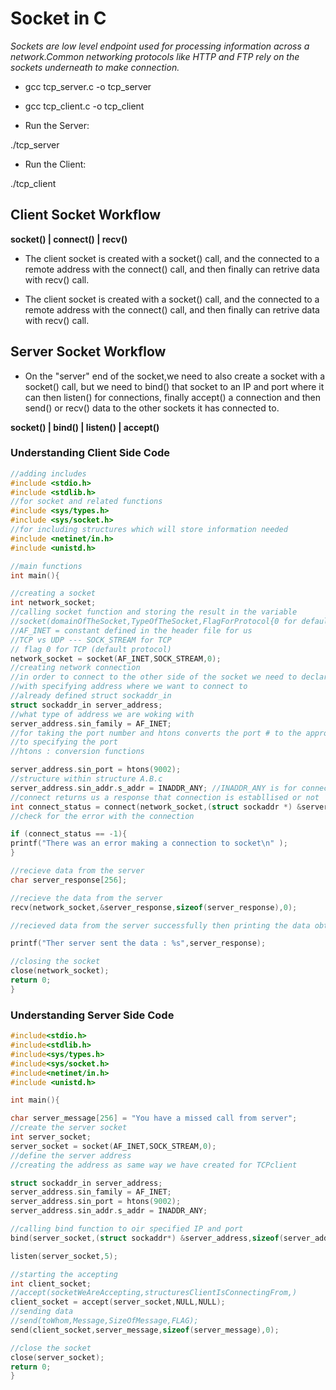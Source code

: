 # Socket in C

_Sockets are low level endpoint used for processing information across a network.Common networking protocols like HTTP and FTP rely on the sockets underneath to make connection._

* gcc tcp_server.c -o tcp_server

* gcc tcp_client.c -o tcp_client


* Run the Server:

./tcp_server

* Run the Client:

./tcp_client

## Client Socket Workflow

**socket()
|
connect()
|
recv()**

* The client socket is created with a socket() call, and the connected to a remote address with the connect() call, and then finally can retrive data with recv() call.

* The client socket is created with a socket() call, and the connected to a remote address with the connect() call, and then finally can retrive data with recv() call.

## Server Socket Workflow

* On the "server" end of the socket,we need to also create a socket with a socket() call, but we need to bind() that socket to an IP and port where it can then listen() for connections, finally accept() a connection and then send() or recv() data to the other sockets it has connected to.

**socket()
|
bind()
|
listen()
|
accept()**

### Understanding Client Side Code

```C
//adding includes
#include <stdio.h>
#include <stdlib.h>
//for socket and related functions
#include <sys/types.h>
#include <sys/socket.h>
//for including structures which will store information needed
#include <netinet/in.h>
#include <unistd.h>

//main functions
int main(){

//creating a socket
int network_socket;
//calling socket function and storing the result in the variable
//socket(domainOfTheSocket,TypeOfTheSocket,FlagForProtocol{0 for default protocol i.e, TCP})
//AF_INET = constant defined in the header file for us
//TCP vs UDP --- SOCK_STREAM for TCP
// flag 0 for TCP (default protocol)
network_socket = socket(AF_INET,SOCK_STREAM,0);
//creating network connection
//in order to connect to the other side of the socket we need to declare connect
//with specifying address where we want to connect to
//already defined struct sockaddr_in
struct sockaddr_in server_address;
//what type of address we are woking with
server_address.sin_family = AF_INET;
//for taking the port number and htons converts the port # to the appropriate data type we want to write
//to specifying the port
//htons : conversion functions

server_address.sin_port = htons(9002);
//structure within structure A.B.c
server_address.sin_addr.s_addr = INADDR_ANY; //INADDR_ANY is for connection with 0000
//connect returns us a response that connection is establlised or not
int connect_status = connect(network_socket,(struct sockaddr *) &server_address, sizeof(server_address));
//check for the error with the connection

if (connect_status == -1){
printf("There was an error making a connection to socket\n" );
}

//recieve data from the server
char server_response[256];

//recieve the data from the server
recv(network_socket,&server_response,sizeof(server_response),0);

//recieved data from the server successfully then printing the data obtained from the server

printf("Ther server sent the data : %s",server_response);

//closing the socket
close(network_socket);
return 0;
}
```

### Understanding Server Side Code

```C
#include<stdio.h>
#include<stdlib.h>
#include<sys/types.h>
#include<sys/socket.h>
#include<netinet/in.h>
#include <unistd.h>

int main(){

char server_message[256] = "You have a missed call from server";
//create the server socket
int server_socket;
server_socket = socket(AF_INET,SOCK_STREAM,0);
//define the server address
//creating the address as same way we have created for TCPclient

struct sockaddr_in server_address;
server_address.sin_family = AF_INET;
server_address.sin_port = htons(9002);
server_address.sin_addr.s_addr = INADDR_ANY;

//calling bind function to oir specified IP and port
bind(server_socket,(struct sockaddr*) &server_address,sizeof(server_address));

listen(server_socket,5);

//starting the accepting
int client_socket;
//accept(socketWeAreAccepting,structuresClientIsConnectingFrom,)
client_socket = accept(server_socket,NULL,NULL);
//sending data
//send(toWhom,Message,SizeOfMessage,FLAG);
send(client_socket,server_message,sizeof(server_message),0);

//close the socket
close(server_socket);
return 0;
}
```
